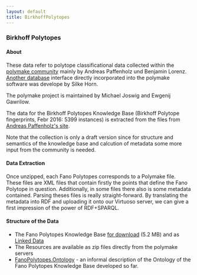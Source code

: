 ```yaml
---
layout: default
title: BirkhoffPolytopes
---
```


### Birkhoff Polytopes

#### About

These data refer to polytope classificational data collected within the [polymake community](http://polymake.org) mainly by Andreas Paffenholz und Benjamin Lorenz. [Another database](http://polymake.org/doku.php/data) interface directly incorporated into the polymake software was develope by Silke Horn.

The polymake project is maintained by Michael Joswig and Ewgenij Gawrilow.

The data for the Birkhoff Polytopes Knowledge Base (Birkhoff Polytope fingerprints, Febr 2016: 5399 instances) is extracted from the files from [Andreas Paffenholz's site](http://polymake.org/polytopes/paffenholz/www/birkhoff.html).

Note that the collection is only a draft version since for structure and semantics of the knowledge base and calcution of metadata some more input from the community is needed.

#### Data Extraction

Once unzipped, each Fano Polytopes corresponds to a Polymake file. These files are XML files that contain firstly the points that define the Fano Polytope in question. Additionally, in some files there also is some metadata contained. Parsing theses files is really straight-forward. By translating the metadata into RDF and uploading it onto our Virtuoso server, we can give a first impression of the power of RDF+SPARQL.

#### Structure of the Data

-   The Fano Polytopes Knowledge Base [for download](http://symbolicdata.org/RDFData/FanoPolytopes.ttl) (5.2 MB) and as [Linked Data](http://symbolicdata.org/Data/FanoPolytopes/)
-   The Resources are available as zip files directly from the polymake servers
-   [FanoPolytopes.Ontology](FanoPolytopes.Ontology "wikilink") - an informal description of the Ontology of the Fano Polytopes Knowledge Base developed so far.

